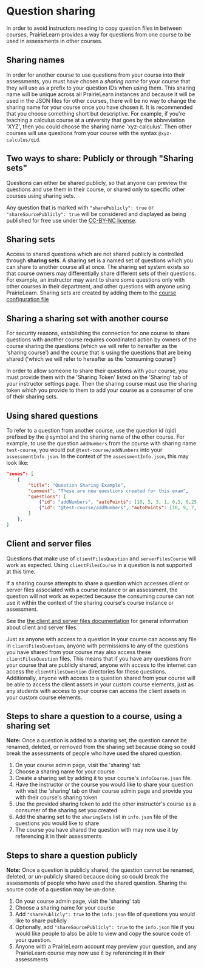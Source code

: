 # Question sharing

In order to avoid instructors needing to copy question files in between courses, PrairieLearn provides a way for questions from one course to be used in assessments in other courses.

## Sharing names

In order for another course to use questions from your course into their assessments, you must have chosen a _sharing name_ for your course that they will use as a prefix to your question IDs when using them. This sharing name will be unique across all PrairieLearn instances and because it will be used in the JSON files for other courses, there will be no way to change the sharing name for your course once you have chosen it. It is recommended that you choose something short but descriptive. For example, if you're teaching a calculus course at a university that goes by the abbreviation 'XYZ', then you could choose the sharing name 'xyz-calculus'. Then other courses will use questions from your course with the syntax `@xyz-calculus/qid`.

## Two ways to share: Publicly or through "Sharing sets"

Questions can either be shared publicly, so that anyone can preview the questions and use them in their course, or shared only to specific other courses using sharing sets.

Any question that is marked with `"sharePublicly": true` or `"shareSourcePublicly": true` will be considered and displayed as being published for free use under the [CC-BY-NC license](https://www.creativecommons.org/licenses/by-nc/4.0/).

## Sharing sets

Access to shared questions which are not shared publicly is controlled through **sharing sets**. A sharing set is a named set of questions which you can share to another course all at once. The sharing set system exists so that course owners may differentially share different sets of their questions. For example, an instructor may want to share some questions only with other courses in their department, and other questions with anyone using PrairieLearn. Sharing sets are created by adding them to the [course configuration file](course.md#sharing-sets)

## Sharing a sharing set with another course

For security reasons, establishing the connection for one course to share questions with another course requires coordinated action by owners of the course sharing the questions (which we will refer to hereafter as the 'sharing course') and the course that is using the questions that are being shared ('which we will refer to hereafter as the 'consuming course')

In order to allow someone to share their questions with your course, you must provide them with the 'Sharing Token' listed on the 'Sharing' tab of your instructor settings page. Then the sharing course must use the sharing token which you provide to them to add your course as a consumer of one of their sharing sets.

## Using shared questions

To refer to a question from another course, use the question id (qid) prefixed by the `@` symbol and the sharing name of the other course. For example, to use the question `addNumbers` from the course with sharing name `test-course`, you would put `@test-course/addNumbers` into your `assessmentInfo.json`. In the context of the `assessmentInfo.json`, this may look like:

```json
"zones": [
    {
        "title": "Question Sharing Example",
        "comment": "These are new questions created for this exam",
        "questions": [
            {"id": "addNumbers", "autoPoints": [10, 5, 3, 1, 0.5, 0.25]},
            {"id": "@test-course/addNumbers", "autoPoints": [10, 9, 7, 5]}
        ]
    },
]
```

## Client and server files

Questions that make use of `clientFilesQuestion` and `serverFilesCourse` will work as expected. Using `clientFilesCourse` in a question is not supported at this time.

If a sharing course attempts to share a question which accesses client or server files associated with a course instance or an assessment, the question will not work as expected because the consuming course can not use it within the context of the sharing course's course instance or assessment.

See the [the client and server files documentation](clientServerFiles.md) for general information about client and server files.

Just as anyone with access to a question in your course can access any file in `clientFilesQuestion`, anyone with permissions to any of the questions you have shared from your course may also access these `clientFilesQuestion` files. This means that if you have any questions from your course that are publicly shared, anyone with access to the internet can access the `clientFilesQuestion` directories for these questions. Additionally, anyone with access to a question shared from your course will be able to access the client assets in your custom course elements, just as any students with access to your course can access the client assets in your custom course elements.

## Steps to share a question to a course, using a sharing set

**Note:** Once a question is added to a sharing set, the question cannot be renamed, deleted, or removed from the sharing set because doing so could break the assessments of people who have used the shared question.

1. On your course admin page, visit the 'sharing' tab
2. Choose a sharing name for your course
3. Create a sharing set by adding it to your course's `infoCourse.json` file.
4. Have the instructor or the course you would like to share your question with visit the 'sharing' tab on their course admin page and provide you with their course's sharing token
5. Use the provided sharing token to add the other instructor's course as a consumer of the sharing set you created
6. Add the sharing set to the `sharingSets` list in `info.json` file of the questions you would like to share
7. The course you have shared the question with may now use it by referencing it in their assessments

## Steps to share a question publicly

**Note:** Once a question is publicly shared, the question cannot be renamed, deleted, or un-publicly shared because doing so could break the assessments of people who have used the shared question. Sharing the source code of a question may be un-done.

1. On your course admin page, visit the 'sharing' tab
2. Choose a sharing name for your course
3. Add `"sharePublicly": true` to the `info.json` file of questions you would like to share publicly
4. Optionally, add `"shareSourcePublicly": true` to the `info.json` file if you would like people to also be able to view and copy the source code of your question.
5. Anyone with a PrairieLearn account may preview your question, and any PrairieLearn course may now use it by referencing it in their assessments
